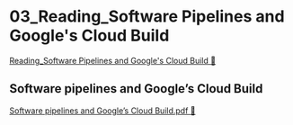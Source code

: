 # 03_Reading_Software Pipelines and Google's Cloud Build

[Reading_Software Pipelines and Google's Cloud Build &#128279;](https://www.coursera.org/learn/introduction-to-security-principles-in-cloud-computing/supplement/baBAu/software-pipelines-and-googles-cloud-build)

## Software pipelines and Google’s Cloud Build

[Software pipelines and Google’s Cloud Build.pdf 🔗](https://1drv.ms/b/c/526c45566c8c239a/ERD81y7kfn9Npa-clKOHkDkBZS7vG1-zBY1UeT5e4L_omA?e=IGunQR)
